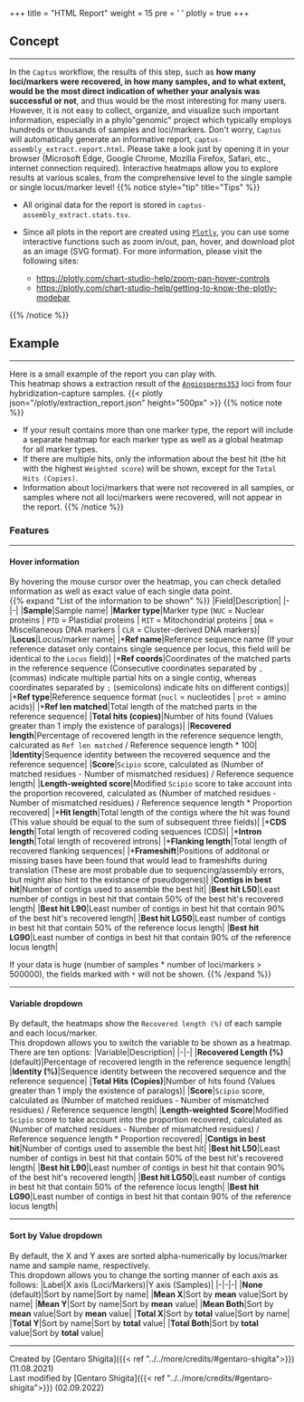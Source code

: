 +++
title = "HTML Report"
weight = 15
pre = '<i class="fas fa-chart-bar"></i> '
plotly = true
+++

## Concept

---
In the `Captus` workflow, the results of this step, such as **how many loci/markers were recovered, in how many samples, and to what extent, would be the most direct indication of whether your analysis was successful or not**, and thus would be the most interesting for many users.
However, it is not easy to collect, organize, and visualize such important information, especially in a phylo"genomic" project which typically employs hundreds or thousands of samples and loci/markers.
Don't worry, `Captus` will automatically generate an informative report, `captus-assembly_extract.report.html`.
Please take a look just by opening it in your browser (Microsoft Edge, Google Chrome, Mozilla Firefox, Safari, etc., internet connection required).
Interactive heatmaps allow you to explore results at various scales, from the comprehensive level to the single sample or single locus/marker level!
{{% notice style="tip" title="Tips" %}}

- All original data for the report is stored in `captus-assembly_extract.stats.tsv`.
- Since all plots in the report are created using [`Plotly`](https://plotly.com/python), you can use some interactive functions such as zoom in/out, pan, hover, and download plot as an image (SVG format).
For more information, please visit the following sites:

  - <https://plotly.com/chart-studio-help/zoom-pan-hover-controls>
  - <https://plotly.com/chart-studio-help/getting-to-know-the-plotly-modebar>

{{% /notice %}}

## Example

---
Here is a small example of the report you can play with.  
This heatmap shows a extraction result of the [`Angiosperms353`](https://github.com/mossmatters/Angiosperms353) loci from four hybridization-capture samples.
{{< plotly json="/plotly/extraction_report.json" height="500px" >}}
{{% notice note %}}

- If your result contains more than one marker type, the report will include a separate heatmap for each marker type as well as a global heatmap for all marker types.
- If there are multiple hits, only the information about the best hit (the hit with the highest `Weighted score`) will be shown, except for the `Total Hits (Copies)`.
- Information about loci/markers that were not recovered in all samples, or samples where not all loci/markers were recovered, will not appear in the report.
{{% /notice %}}

### Features

---

#### Hover information

By hovering the mouse cursor over the heatmap, you can check detailed information as well as exact value of each single data point.  
{{% expand "List of the information to be shown" %}}
|Field|Description|
|-|-|
|**Sample**|Sample name|
|**Marker type**|Marker type (`NUC` = Nuclear proteins \| `PTD` = Plastidial proteins \| `MIT` = Mitochondrial proteins \| `DNA` = Miscellaneous DNA markers \| `CLR` = Cluster-derived DNA markers)|
|**Locus**|Locus/marker name|
|***Ref name**|Reference sequence name (If your reference dataset only contains single sequence per locus, this field will be identical to the `Locus` field)|
|***Ref coords**|Coordinates of the matched parts in the reference sequence (Consecutive coordinates separated by `,` (commas) indicate multiple partial hits on a single contig, whereas coordinates separated by `;` (semicolons) indicate hits on different contigs)|
|***Ref type**|Reference sequence format (`nucl` = nucleotides \| `prot` = amino acids)|
|***Ref len matched**|Total length of the matched parts in the reference sequence|
|**Total hits (copies)**|Number of hits found (Values greater than 1 imply the existence of paralogs)|
|**Recovered length**|Percentage of recovered length in the reference sequence length, calcurated as `Ref len matched` / Reference sequence length * 100|
|**Identity**|Sequence identity between the recovered sequence and the reference sequence|
|**Score**|`Scipio` score, calculated as (Number of matched residues - Number of mismatched residues) / Reference sequence length|
|**Length-weighted score**|Modified `Scipio` score to take account into the proportion recovered, calculated as (Number of matched residues - Number of mismatched residues) / Reference sequence length * Proportion recovered|
|***Hit length**|Total length of the contigs where the hit was found (This value should be equal to the sum of subsequent three fields)|
|***CDS length**|Total length of recovered coding sequences (CDS)|
|***Intron length**|Total length of recovered introns|
|***Flanking length**|Total length of recovered flanking sequences|
|***Frameshift**|Positions of additonal or missing bases have been found that would lead to frameshifts during translation (These are most probable due to sequencing/assembly errors, but might also hint to the existance of pseudogenes)|
|**Contigs in best hit**|Number of contigs used to assemble the best hit|
|**Best hit L50**|Least number of contigs in best hit that contain 50% of the best hit's recovered length|
|**Best hit L90**|Least number of contigs in best hit that contain 90% of the best hit's recovered length|
|**Best hit LG50**|Least number of contigs in best hit that contain 50% of the reference locus length|
|**Best hit LG90**|Least number of contigs in best hit that contain 90% of the reference locus length|

If your data is huge (number of samples * number of loci/markers > 500000), the fields marked with `*` will not be shown.
{{% /expand %}}

---

#### Variable dropdown

By default, the heatmaps show the `Recovered length (%)` of each sample and each locus/marker.  
This dropdown allows you to switch the variable to be shown as a heatmap.  
There are ten options:
|Variable|Description|
|-|-|
|**Recovered Length (%)** (default)|Percentage of recovered length in the reference sequence length|
|**Identity (%)**|Sequence identity between the recovered sequence and the reference sequence|
|**Total Hits (Copies)**|Number of hits found (Values greater than 1 imply the existence of paralogs)|
|**Score**|`Scipio` score, calculated as (Number of matched residues - Number of mismatched residues) / Reference sequence length|
|**Length-weighted Score**|Modified `Scipio` score to take account into the proportion recovered, calculated as (Number of matched residues - Number of mismatched residues) / Reference sequence length * Proportion recovered|
|**Contigs in best hit**|Number of contigs used to assemble the best hit|
|**Best hit L50**|Least number of contigs in best hit that contain 50% of the best hit's recovered length|
|**Best hit L90**|Least number of contigs in best hit that contain 90% of the best hit's recovered length|
|**Best hit LG50**|Least number of contigs in best hit that contain 50% of the reference locus length|
|**Best hit LG90**|Least number of contigs in best hit that contain 90% of the reference locus length|

---

#### Sort by Value dropdown

By default, the X and Y axes are sorted alpha-numerically by locus/marker name and sample name, respectively.  
This dropdown allows you to change the sorting manner of each axis as follows:
|Label|X axis (Loci/Markers)|Y axis (Samples)|
|-|-|-|
|**None** (default)|Sort by name|Sort by name|
|**Mean X**|Sort by **mean** value|Sort by name|
|**Mean Y**|Sort by name|Sort by **mean** value|
|**Mean Both**|Sort by **mean** value|Sort by **mean** value|
|**Total X**|Sort by **total** value|Sort by name|
|**Total Y**|Sort by name|Sort by **total** value|
|**Total Both**|Sort by **total** value|Sort by **total** value|

---
Created by [Gentaro Shigita]({{< ref "../../more/credits/#gentaro-shigita">}}) (11.08.2021)  
Last modified by [Gentaro Shigita]({{< ref "../../more/credits/#gentaro-shigita">}}) (02.09.2022)
